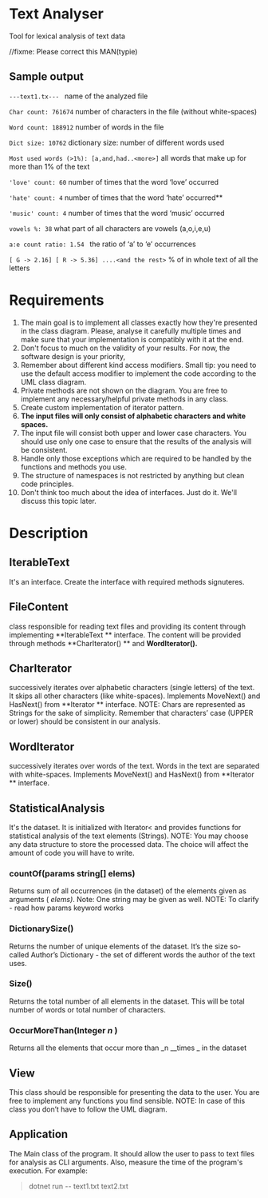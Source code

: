 # Text Analyser
Tool for lexical analysis of text data

//fixme: Please correct this MAN(typie)

## Sample output
`---text1.tx--- `    name of the analyzed file

`Char count: 761674`  number of characters in the file (without white-spaces)

`Word count: 188912`  number of words in the file

`Dict size: 10762`  dictionary size: number of different words used

`Most used words (>1%): [a,and,had..<more>]` all words that make up for more than 1% of the text

`'love' count: 60` number of times that the word ‘love’ occurred

`'hate' count: 4` number of times that the word ‘hate’ occurred**

`'music' count: 4` number of times that the word ‘music’ occurred

`vowels %: 38` what part of all characters are vowels (a,o,i,e,u)

`a:e count ratio: 1.54 ` the ratio of ‘a’ to ‘e’ occurrences

`[ G -> 2.16] [ R -> 5.36] ....<and the rest>` % of in whole text of all the letters

# Requirements
1. The main goal is to implement all classes exactly how they're presented in the class diagram. Please, analyse it carefully multiple times and make sure that your implementation is compatibly with it at the end.
2. Don't focus to much on the validity of your results. For now, the software design is your priority,
3. Remember about different kind access modifiers. Small tip: you need to use the default access modifier to implement the code according to the UML class diagram.
4. Private methods are not shown on the diagram. You are free to implement any necessary/helpful private methods in any class.
5. Create custom implementation of iterator pattern.
6. **The input files will only consist of alphabetic characters and white spaces.**
7. The input file will consist both upper and lower case characters. You should use only one case to ensure that the results of the analysis will be consistent.
8. Handle only those exceptions which are required to be handled by the functions and methods you use.
9. The structure of namespaces is not restricted by anything but clean code principles.
10. Don't think too much about the idea of interfaces. Just do it. We'll discuss  this topic later.

# Description


##  IterableText 
 It's an interface. Create the interface with required methods signuteres.

## FileContent
class responsible for reading text files and providing its content through implementing **IterableText ** interface. The content will be provided through methods **CharIterator() ** and **WordIterator().**

## CharIterator
 successively iterates over alphabetic characters (single letters) of the text. It skips all other characters (like white-spaces). Implements MoveNext() and HasNext() from **Iterator ** interface. NOTE: Chars are represented as Strings for the sake of simplicity. Remember that characters’ case (UPPER or lower) should be consistent in our analysis.

## WordIterator
successively iterates over words of the text. Words in the text are separated with white-spaces. Implements MoveNext() and HasNext() from **Iterator ** interface.

## StatisticalAnalysis
It's the dataset. It is initialized with Iterator< and provides functions for statistical analysis of the text elements (Strings). NOTE: You may choose any data structure to store the processed data. The choice will affect the amount of code you will have to write.

### countOf(params string[] elems) 
Returns sum of all occurrences (in the dataset) of the elements given as arguments ( _elems)_. Note: One string may be given as well. NOTE: To clarify - read how params keyword works 



### DictionarySize() 
Returns the number of unique elements of the dataset. It’s the size so-called Author’s Dictionary - the set of different words the author of the text uses.

### Size() 
Returns the total number of all elements in the dataset. This will be total number of words or total number of characters.

### OccurMoreThan(Integer _n_ )
 Returns all the elements that occur more than _n __times _ in the dataset

## View 
This class should be responsible for presenting the data to the user. You are free to implement any functions you find sensible. NOTE: In case of this class you don’t have to follow the UML diagram.

## Application 
The Main class of the program. It should allow the user to pass to text files for analysis as CLI arguments. Also, measure  the time of the program's execution. For example:

>dotnet run -- text1.txt text2.txt
